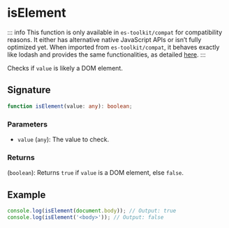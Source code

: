 # isElement

::: info
This function is only available in `es-toolkit/compat` for compatibility reasons. It either has alternative native JavaScript APIs or isn’t fully optimized yet.
When imported from `es-toolkit/compat`, it behaves exactly like lodash and provides the same functionalities, as detailed [here](../../../compatibility.md).
:::

Checks if `value` is likely a DOM element.

## Signature

```typescript
function isElement(value: any): boolean;
```

### Parameters

- `value` (`any`): The value to check.

### Returns

(`boolean`): Returns `true` if `value` is a DOM element, else `false`.

## Example

```typescript
console.log(isElement(document.body)); // Output: true
console.log(isElement('<body>')); // Output: false
```
